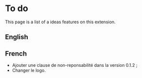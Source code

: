 # To do
This page is a list of a ideas features on this extension.

## English
## French
- Ajouter une clause de non-reponsabilité dans la version 0.1.2 ;
- Changer le logo.

